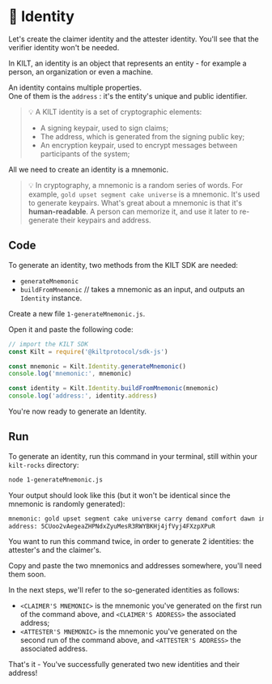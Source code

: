 # 👤 Identity

Let's create the <span class="label-role claimer">claimer</span> identity and the <span class="label-role attester">attester</span> identity. You'll see that the <span class="label-role verifier">verifier</span> identity won't be needed.

In KILT, an identity is an object that represents an entity - for example a person, an organization or even a machine.

An identity contains multiple properties.  
One of them is the `address` : it's the entity's unique and public identifier.

> 💡 A KILT identity is a set of cryptographic elements:
> 
> * A signing keypair, used to sign claims;
> * The address, which is generated from the signing public key;
> * An encryption keypair, used to encrypt messages between participants of the system;

All we need to create an identity is a mnemonic.

> 💡 In cryptography, a mnemonic is a random series of words. For example, `gold upset segment cake universe` is a mnemonic. It's used to generate keypairs. What's great about a mnemonic is that it's **human-readable**. A person can memorize it, and use it later to re-generate their keypairs and address.

## Code

To generate an identity, two methods from the KILT SDK are needed:

* `generateMnemonic`
* `buildFromMnemonic` // takes a mnemonic as an input, and outputs an `Identity` instance.  

Create a new file `1-generateMnemonic.js`.

Open it and paste the following code:

```javascript
// import the KILT SDK
const Kilt = require('@kiltprotocol/sdk-js')

const mnemonic = Kilt.Identity.generateMnemonic()
console.log('mnemonic:', mnemonic)

const identity = Kilt.Identity.buildFromMnemonic(mnemonic)
console.log('address:', identity.address)
```

You're now ready to generate an Identity.

## Run

To generate an identity, run this command in your terminal, still within your `kilt-rocks` directory:

```bash
node 1-generateMnemonic.js
```

Your output should look like this (but it won't be identical since the mnemonic is randomly generated):

```bash
mnemonic: gold upset segment cake universe carry demand comfort dawn invite element capital
address: 5CUoo2vAegeaZHPNdxZyuMesR3RWYBKHj4jfVyj4FXzpXPuR
```

You want to run this command twice, in order to generate 2 identities: the <span class="label-role attester">attester</span>'s and the <span class="label-role claimer">claimer</span>'s.

Copy and paste the two mnemonics and addresses somewhere, you'll need them soon.  

In the next steps, we'll refer to the so-generated identities as follows:

* `<CLAIMER'S MNEMONIC>` is the mnemonic you've generated on the first run of the command above, and `<CLAIMER'S ADDRESS>` the associated address;
* `<ATTESTER'S MNEMONIC>` is the mnemonic you've generated on the second run of the command above, and `<ATTESTER'S ADDRESS>` the associated address.

That's it - You've successfully generated two new identities and their address!  

